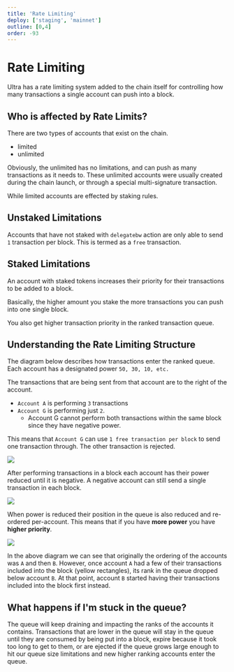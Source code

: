 ```yaml
---
title: 'Rate Limiting'
deploy: ['staging', 'mainnet']
outline: [0,4]
order: -93
---
```


# Rate Limiting

Ultra has a rate limiting system added to the chain itself for controlling how many transactions a single account can push into a block.

## Who is affected by Rate Limits?

There are two types of accounts that exist on the chain.

* limited
* unlimited

Obviously, the unlimited has no limitations, and can push as many transactions as it needs to. These unlimited accounts were usually created during the chain launch, or through a special multi-signature transaction.

While limited accounts are effected by staking rules.

## Unstaked Limitations

Accounts that have not staked with `delegatebw` action are only able to send `1` transaction per block. This is termed as a `free` transaction.

## Staked Limitations

An account with staked tokens increases their priority for their transactions to be added to a block.

Basically, the higher amount you stake the more transactions you can push into one single block.

You also get higher transaction priority in the ranked transaction queue.

## Understanding the Rate Limiting Structure

The diagram below describes how transactions enter the ranked queue. Each account has a designated power `50, 30, 10, etc.`

The transactions that are being sent from that account are to the right of the account. 

- `Account A` is performing `3` transactions
- `Account G` is performing just `2`. 
  - Account G cannot perform both transactions within the same block since they have negative power.

This means that `Account G` can use `1 free transaction per block` to send one transaction through. The other transaction is rejected.

![](/images/rate-limiting-diagram.jpg)

After performing transactions in a block each account has their power reduced until it is negative. A negative account can still send a single transaction in each block.

![](/images/rate-limiting-account-power-diagram.jpg)

When power is reduced their position in the queue is also reduced and re-ordered per-account. This means that if you have **more power** you have **higher priority**.

![](/images/rate-limiting-after-transaction.jpg)

In the above diagram we can see that originally the ordering of the accounts was `A` and then `B`. However, once account `A` had a few of their transactions included into the block (yellow rectangles), its rank in the queue dropped below account `B`. At that point, account `B` started having their transactions included into the block first instead. 

## What happens if I'm stuck in the queue?

The queue will keep draining and impacting the ranks of the accounts it contains. Transactions that are lower in the queue will stay in the queue until they are consumed by being put into a block, expire because it took too long to get to them, or are ejected if the queue grows large enough to hit our queue size limitations and new higher ranking accounts enter the queue. 
